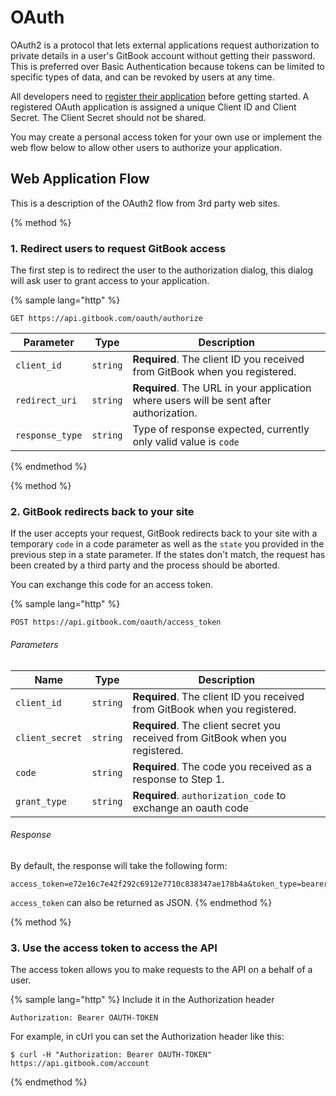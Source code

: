 # OAuth

OAuth2 is a protocol that lets external applications request authorization to private details in a user's GitBook account without getting their password. This is preferred over Basic Authentication because tokens can be limited to specific types of data, and can be revoked by users at any time.

All developers need to [register their application](https://www.gitbook.com/@samypesse/settings/developers) before getting started. A registered OAuth application is assigned a unique Client ID and Client Secret. The Client Secret should not be shared.

You may create a personal access token for your own use or implement the web flow below to allow other users to authorize your application.

## Web Application Flow

This is a description of the OAuth2 flow from 3rd party web sites.

{% method %}
### 1. Redirect users to request GitBook access

The first step is to redirect the user to the authorization dialog, this dialog will ask user to grant access to your application.

{% sample lang="http" %}
```
GET https://api.gitbook.com/oauth/authorize
```

| Parameter | Type | Description |
| --------- | ---- | ----------- |
| `client_id` | `string` | **Required**. The client ID you received from GitBook when you registered. |
| `redirect_uri` | `string` | **Required**. The URL in your application where users will be sent after authorization. |
| `response_type` | `string` | Type of response expected, currently only valid value is `code` |

{% endmethod %}


{% method %}
### 2. GitBook redirects back to your site

If the user accepts your request, GitBook redirects back to your site with a temporary `code` in a code parameter as well as the `state` you provided in the previous step in a state parameter. If the states don't match, the request has been created by a third party and the process should be aborted.

You can exchange this code for an access token.

{% sample lang="http" %}
```
POST https://api.gitbook.com/oauth/access_token
```

###### Parameters

| Name | Type | Description |
| ---- | ---- | ----------- |
| `client_id` | `string` | **Required**. The client ID you received from GitBook when you registered. |
| `client_secret` | `string` | **Required**. The client secret you received from GitBook when you registered. |
| `code` | `string` | **Required**. The code you received as a response to Step 1. |
| `grant_type` | `string` | **Required**. `authorization_code` to exchange an oauth code |

###### Response

By default, the response will take the following form:

```
access_token=e72e16c7e42f292c6912e7710c838347ae178b4a&token_type=bearer
```

`access_token` can also be returned as JSON.
{% endmethod %}

{% method %}
### 3. Use the access token to access the API

The access token allows you to make requests to the API on a behalf of a user.

{% sample lang="http" %}
Include it in the Authorization header

```
Authorization: Bearer OAUTH-TOKEN
```

For example, in cUrl you can set the Authorization header like this:

```
$ curl -H "Authorization: Bearer OAUTH-TOKEN" https://api.gitbook.com/account
```
{% endmethod %}
